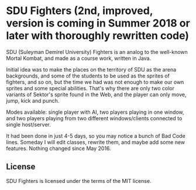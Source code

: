 # SDU Fighters (2nd, improved, version is coming in Summer 2018 or later with thoroughly rewritten code)

SDU (Suleyman Demirel University) Fighters is an analog to the well-known Mortal Kombat, and made as a course work, written in Java.

Initial idea was to make the places on the territory of SDU as the arena backgrounds, and some of the students to be used as the sprites of fighters, and so on, but the time we had was not enough to make our own sprites and some special abilities. That's why there are only two color variants of Sektor's sprite found in the Web, and the player can only move, jump, kick and punch.

Modes available: single player with AI, two players playing in one window, and two players playing from two different windows/clients connected to single host/server.

It had been done in just 4-5 days, so you may notice a bunch of Bad Code lines. Someday I will edit classes, rewrite them, and maybe add some new features.
Nothing changed since May 2016.

## License

SDU Fighters is licensed under the terms of the MIT license.
